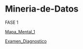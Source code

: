 # Mineria-de-Datos

FASE 1

[Mapa_Mental_1](https://github.com/Danielaht03/Mineria-de-Datos/blob/main/MapaMental_1_1872932.pdf)

[Examen_Diagnostico](https://github.com/Danielaht03/Mineria-de-Datos/blob/main/ExamenDiagnostico_1872932.pdf)

